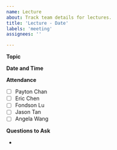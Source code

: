 ```yaml
---
name: Lecture
about: Track team details for lectures.
title: 'Lecture - Date'
labels: 'meeting'
assignees: ''

---
```


**Topic**

**Date and Time**

**Attendance**

- [ ] Payton Chan
- [ ] Eric Chen
- [ ] Fondson Lu
- [ ] Jason Tan
- [ ] Angela Wang

**Questions to Ask**

-